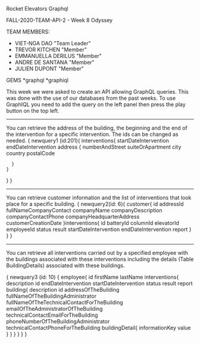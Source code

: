  Rocket Elevators Graphql

FALL-2020-TEAM-API-2 - Week 8 Odyssey 

TEAM MEMBERS:
- VIET-NGA DAO "Team Leader"
- TREVOR KITCHEN "Member"
- EMMANUELLA DERILUS "Member"
- ANDRE DE SANTANA "Member"
- JULIEN DUPONT "Member"

GEMS
*graphql
*graphiql

This week we were asked to create an API allowing GraphQL queries. This was done with the use of our databases from the past weeks.
To use GraphIQL you need to add the query on the left panel then press the play button on the top left.
__________________________________________________________________________________________________________________________________________________________________________
You can retrieve the address of the building, the beginning and the end of the intervention for a specific intervention. The ids can be changed as needed.
{
  newquery1 (id:201){
    interventions{
      startDateIntervention
      endDateIntervention
      address {
        numberAndStreet
        suiteOrApartment
        city
        country
        postalCode

      }
    }
  }
}
___________________________________________________________________________________________________________________________________________________________________________
You can retrieve customer information and the list of interventions that look place for a specific building.
{
 newquery2(id: 6){
  customer{
    id
    addressId
    fullNameCompanyContact
    companyName
    companyDescription
    companyContactPhone
    companyHeadquarterAddress
    customerCreationDate
  }interventions{
     id
      batteryId
      columnId
      elevatorId
      employeeId
      status
      result
     startDateIntervention
    endDateIntervention
      report
  }
}
}



____________________________________________________________________________________________________________________________________________________________________________
You can retrieve all interventions carried out by a specified employee with the buildings associated with these interventions including the details (Table BuildingDetails) associated with these buildings.

{
  newquery3 (id: 10)
  {
    employee{
      id
      firstName
      lastName
      interventions{
        description
        id
        endDateIntervention
        startDateIntervention
        status
        result
        report
        building{
          description
          id
          addressOfTheBuilding
          fullNameOfTheBuildingAdministrator
          fullNameOfTheTechnicalContactForTheBuilding
          emailOfTheAdministratorOfTheBuilding
          technicalContactEmailForTheBuilding
          phoneNumberOfTheBuildingAdministrator
          technicalContactPhoneForTheBuilding
          buildingDetail{
            informationKey
            value
          }
        }
      }
    }
  }
}
